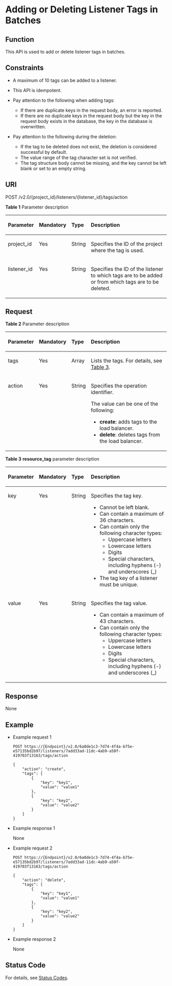 # Adding or Deleting Listener Tags in Batches<a name="EN-US_TOPIC_0109852833"></a>

## Function<a name="en-us_topic_0094115927_section39566685114623"></a>

This API is used to add or delete listener tags in batches.

## Constraints<a name="section825626125015"></a>

-   A maximum of 10 tags can be added to a listener.
-   This API is idempotent.
-   Pay attention to the following when adding tags:
    -   If there are duplicate keys in the request body, an error is reported.
    -   If there are no duplicate keys in the request body but the key in the request body exists in the database, the key in the database is overwritten.

-   Pay attention to the following during the deletion:
    -   If the tag to be deleted does not exist, the deletion is considered successful by default.
    -   The value range of the tag character set is not verified.
    -   The tag structure body cannot be missing, and the key cannot be left blank or set to an empty string.


## URI<a name="en-us_topic_0094115927_section54411029114623"></a>

POST /v2.0/\{project\_id\}/listeners/\{listener\_id\}/tags/action

**Table  1**  Parameter description

<a name="table33323423"></a>
<table><thead align="left"><tr id="row8420641"><th class="cellrowborder" valign="top" width="13%" id="mcps1.2.5.1.1"><p id="p10983320"><a name="p10983320"></a><a name="p10983320"></a>Parameter</p>
</th>
<th class="cellrowborder" valign="top" width="12%" id="mcps1.2.5.1.2"><p id="p17233719"><a name="p17233719"></a><a name="p17233719"></a><strong id="en-us_topic_0094115927_b84235270616735"><a name="en-us_topic_0094115927_b84235270616735"></a><a name="en-us_topic_0094115927_b84235270616735"></a>Mandatory</strong></p>
</th>
<th class="cellrowborder" valign="top" width="11%" id="mcps1.2.5.1.3"><p id="p4164548117122"><a name="p4164548117122"></a><a name="p4164548117122"></a><strong id="en-us_topic_0094115927_b842352706151111"><a name="en-us_topic_0094115927_b842352706151111"></a><a name="en-us_topic_0094115927_b842352706151111"></a>Type</strong></p>
</th>
<th class="cellrowborder" valign="top" width="64%" id="mcps1.2.5.1.4"><p id="p53754023"><a name="p53754023"></a><a name="p53754023"></a>Description</p>
</th>
</tr>
</thead>
<tbody><tr id="row53906008171138"><td class="cellrowborder" valign="top" width="13%" headers="mcps1.2.5.1.1 "><p id="p16126074171144"><a name="p16126074171144"></a><a name="p16126074171144"></a>project_id</p>
</td>
<td class="cellrowborder" valign="top" width="12%" headers="mcps1.2.5.1.2 "><p id="p31143627171144"><a name="p31143627171144"></a><a name="p31143627171144"></a>Yes</p>
</td>
<td class="cellrowborder" valign="top" width="11%" headers="mcps1.2.5.1.3 "><p id="p39605860171144"><a name="p39605860171144"></a><a name="p39605860171144"></a>String</p>
</td>
<td class="cellrowborder" valign="top" width="64%" headers="mcps1.2.5.1.4 "><p id="p11184131"><a name="p11184131"></a><a name="p11184131"></a>Specifies the ID of the project where the tag is used.</p>
<p id="p8222164914610"><a name="p8222164914610"></a><a name="p8222164914610"></a></p>
</td>
</tr>
<tr id="row1686321181111"><td class="cellrowborder" valign="top" width="13%" headers="mcps1.2.5.1.1 "><p id="p15863201114114"><a name="p15863201114114"></a><a name="p15863201114114"></a>listener_id</p>
</td>
<td class="cellrowborder" valign="top" width="12%" headers="mcps1.2.5.1.2 "><p id="p486381113115"><a name="p486381113115"></a><a name="p486381113115"></a>Yes</p>
</td>
<td class="cellrowborder" valign="top" width="11%" headers="mcps1.2.5.1.3 "><p id="p77219019124"><a name="p77219019124"></a><a name="p77219019124"></a>String</p>
</td>
<td class="cellrowborder" valign="top" width="64%" headers="mcps1.2.5.1.4 "><p id="p1220014383149"><a name="p1220014383149"></a><a name="p1220014383149"></a>Specifies the ID of the listener to which tags are to be added or from which tags are to be deleted.</p>
</td>
</tr>
</tbody>
</table>

## Request<a name="en-us_topic_0094115927_section9515851114623"></a>

**Table  2**  Parameter description

<a name="en-us_topic_0094115927_table22255723114623"></a>
<table><thead align="left"><tr id="en-us_topic_0094115927_row22053842114623"><th class="cellrowborder" valign="top" width="12.871287128712872%" id="mcps1.2.5.1.1"><p id="en-us_topic_0094115927_p41530752114623"><a name="en-us_topic_0094115927_p41530752114623"></a><a name="en-us_topic_0094115927_p41530752114623"></a>Parameter</p>
</th>
<th class="cellrowborder" valign="top" width="12.871287128712872%" id="mcps1.2.5.1.2"><p id="en-us_topic_0094115927_p8547718114623"><a name="en-us_topic_0094115927_p8547718114623"></a><a name="en-us_topic_0094115927_p8547718114623"></a><strong id="b1145222958"><a name="b1145222958"></a><a name="b1145222958"></a>Mandatory</strong></p>
</th>
<th class="cellrowborder" valign="top" width="10.891089108910892%" id="mcps1.2.5.1.3"><p id="en-us_topic_0094115927_p21276557114623"><a name="en-us_topic_0094115927_p21276557114623"></a><a name="en-us_topic_0094115927_p21276557114623"></a><strong id="b1548442891"><a name="b1548442891"></a><a name="b1548442891"></a>Type</strong></p>
</th>
<th class="cellrowborder" valign="top" width="63.366336633663366%" id="mcps1.2.5.1.4"><p id="en-us_topic_0094115927_p45679548114623"><a name="en-us_topic_0094115927_p45679548114623"></a><a name="en-us_topic_0094115927_p45679548114623"></a>Description</p>
</th>
</tr>
</thead>
<tbody><tr id="en-us_topic_0094115927_row9055932114623"><td class="cellrowborder" valign="top" width="12.871287128712872%" headers="mcps1.2.5.1.1 "><p id="en-us_topic_0094115927_p62441909114623"><a name="en-us_topic_0094115927_p62441909114623"></a><a name="en-us_topic_0094115927_p62441909114623"></a>tags</p>
</td>
<td class="cellrowborder" valign="top" width="12.871287128712872%" headers="mcps1.2.5.1.2 "><p id="en-us_topic_0094115927_p24629838114623"><a name="en-us_topic_0094115927_p24629838114623"></a><a name="en-us_topic_0094115927_p24629838114623"></a>Yes</p>
</td>
<td class="cellrowborder" valign="top" width="10.891089108910892%" headers="mcps1.2.5.1.3 "><p id="en-us_topic_0094115927_p48859823114623"><a name="en-us_topic_0094115927_p48859823114623"></a><a name="en-us_topic_0094115927_p48859823114623"></a>Array</p>
</td>
<td class="cellrowborder" valign="top" width="63.366336633663366%" headers="mcps1.2.5.1.4 "><p id="en-us_topic_0094115927_p65331585114623"><a name="en-us_topic_0094115927_p65331585114623"></a><a name="en-us_topic_0094115927_p65331585114623"></a>Lists the tags. For details, see <a href="#en-us_topic_0094115927_table27826557114623">Table 3</a>.</p>
</td>
</tr>
<tr id="en-us_topic_0094115927_row51113355114623"><td class="cellrowborder" valign="top" width="12.871287128712872%" headers="mcps1.2.5.1.1 "><p id="en-us_topic_0094115927_p46541129114623"><a name="en-us_topic_0094115927_p46541129114623"></a><a name="en-us_topic_0094115927_p46541129114623"></a>action</p>
</td>
<td class="cellrowborder" valign="top" width="12.871287128712872%" headers="mcps1.2.5.1.2 "><p id="en-us_topic_0094115927_p11735115114623"><a name="en-us_topic_0094115927_p11735115114623"></a><a name="en-us_topic_0094115927_p11735115114623"></a>Yes</p>
</td>
<td class="cellrowborder" valign="top" width="10.891089108910892%" headers="mcps1.2.5.1.3 "><p id="en-us_topic_0094115927_p11020282114623"><a name="en-us_topic_0094115927_p11020282114623"></a><a name="en-us_topic_0094115927_p11020282114623"></a>String</p>
</td>
<td class="cellrowborder" valign="top" width="63.366336633663366%" headers="mcps1.2.5.1.4 "><p id="p15275172865210"><a name="p15275172865210"></a><a name="p15275172865210"></a>Specifies the operation identifier.</p>
<p id="p0368439185218"><a name="p0368439185218"></a><a name="p0368439185218"></a>The value can be one of the following:</p>
<a name="ul268144110523"></a><a name="ul268144110523"></a><ul id="ul268144110523"><li><strong id="b116221454154313"><a name="b116221454154313"></a><a name="b116221454154313"></a>create</strong>: adds tags to the load balancer.</li><li><strong id="b842352706114722"><a name="b842352706114722"></a><a name="b842352706114722"></a>delete</strong>: deletes tags from the load balancer.</li></ul>
</td>
</tr>
</tbody>
</table>

**Table  3** **resource\_tag**  parameter description

<a name="en-us_topic_0094115927_table27826557114623"></a>
<table><thead align="left"><tr id="en-us_topic_0094115927_row40402544114623"><th class="cellrowborder" valign="top" width="12.871287128712872%" id="mcps1.2.5.1.1"><p id="en-us_topic_0094115927_p51380671114623"><a name="en-us_topic_0094115927_p51380671114623"></a><a name="en-us_topic_0094115927_p51380671114623"></a>Parameter</p>
</th>
<th class="cellrowborder" valign="top" width="12.871287128712872%" id="mcps1.2.5.1.2"><p id="en-us_topic_0094115927_p1084855114623"><a name="en-us_topic_0094115927_p1084855114623"></a><a name="en-us_topic_0094115927_p1084855114623"></a><strong id="b1887706628"><a name="b1887706628"></a><a name="b1887706628"></a>Mandatory</strong></p>
</th>
<th class="cellrowborder" valign="top" width="10.891089108910892%" id="mcps1.2.5.1.3"><p id="en-us_topic_0094115927_p20764415114623"><a name="en-us_topic_0094115927_p20764415114623"></a><a name="en-us_topic_0094115927_p20764415114623"></a><strong id="b1849340027"><a name="b1849340027"></a><a name="b1849340027"></a>Type</strong></p>
</th>
<th class="cellrowborder" valign="top" width="63.366336633663366%" id="mcps1.2.5.1.4"><p id="en-us_topic_0094115927_p4196031114623"><a name="en-us_topic_0094115927_p4196031114623"></a><a name="en-us_topic_0094115927_p4196031114623"></a>Description</p>
</th>
</tr>
</thead>
<tbody><tr id="en-us_topic_0094115927_row4334240114623"><td class="cellrowborder" valign="top" width="12.871287128712872%" headers="mcps1.2.5.1.1 "><p id="en-us_topic_0094115927_p15529161114623"><a name="en-us_topic_0094115927_p15529161114623"></a><a name="en-us_topic_0094115927_p15529161114623"></a>key</p>
</td>
<td class="cellrowborder" valign="top" width="12.871287128712872%" headers="mcps1.2.5.1.2 "><p id="en-us_topic_0094115927_p49902563114623"><a name="en-us_topic_0094115927_p49902563114623"></a><a name="en-us_topic_0094115927_p49902563114623"></a>Yes</p>
</td>
<td class="cellrowborder" valign="top" width="10.891089108910892%" headers="mcps1.2.5.1.3 "><p id="en-us_topic_0094115927_p15575830114623"><a name="en-us_topic_0094115927_p15575830114623"></a><a name="en-us_topic_0094115927_p15575830114623"></a>String</p>
</td>
<td class="cellrowborder" valign="top" width="63.366336633663366%" headers="mcps1.2.5.1.4 "><p id="p15785205219187"><a name="p15785205219187"></a><a name="p15785205219187"></a>Specifies the tag key.</p>
<a name="ul5708182422218"></a><a name="ul5708182422218"></a><ul id="ul5708182422218"><li>Cannot be left blank.</li><li>Can contain a maximum of 36 characters.</li><li>Can contain only the following character types:<a name="ul18708824152211"></a><a name="ul18708824152211"></a><ul id="ul18708824152211"><li>Uppercase letters</li><li>Lowercase letters</li><li>Digits</li><li>Special characters, including hyphens (-) and underscores (_)</li></ul>
</li><li>The tag key of a listener must be unique.</li></ul>
</td>
</tr>
<tr id="en-us_topic_0094115927_row13382226114623"><td class="cellrowborder" valign="top" width="12.871287128712872%" headers="mcps1.2.5.1.1 "><p id="en-us_topic_0094115927_p10218504114623"><a name="en-us_topic_0094115927_p10218504114623"></a><a name="en-us_topic_0094115927_p10218504114623"></a>value</p>
</td>
<td class="cellrowborder" valign="top" width="12.871287128712872%" headers="mcps1.2.5.1.2 "><p id="en-us_topic_0094115927_p22392532114623"><a name="en-us_topic_0094115927_p22392532114623"></a><a name="en-us_topic_0094115927_p22392532114623"></a>Yes</p>
</td>
<td class="cellrowborder" valign="top" width="10.891089108910892%" headers="mcps1.2.5.1.3 "><p id="en-us_topic_0094115927_p1855771114623"><a name="en-us_topic_0094115927_p1855771114623"></a><a name="en-us_topic_0094115927_p1855771114623"></a>String</p>
</td>
<td class="cellrowborder" valign="top" width="63.366336633663366%" headers="mcps1.2.5.1.4 "><p id="p1052616114195"><a name="p1052616114195"></a><a name="p1052616114195"></a>Specifies the tag value.</p>
<a name="ul17709124142210"></a><a name="ul17709124142210"></a><ul id="ul17709124142210"><li>Can contain a maximum of 43 characters.</li><li>Can contain only the following character types:<a name="ul670952492214"></a><a name="ul670952492214"></a><ul id="ul670952492214"><li>Uppercase letters</li><li>Lowercase letters</li><li>Digits</li><li>Special characters, including hyphens (-) and underscores (_)</li></ul>
</li></ul>
</td>
</tr>
</tbody>
</table>

## Response<a name="en-us_topic_0094115927_section10680327114623"></a>

None

## Example<a name="section15444194552712"></a>

-   Example request 1

    ```
    POST https://{Endpoint}/v2.0/6a0de1c3-7d74-4f4a-b75e-e57135bd2b97/listeners/7add33ad-11dc-4ab9-a50f-419703f13163/tags/action
    
    {
        "action": "create", 
        "tags": [
            {
                "key": "key1", 
                "value": "value1"
            }, 
            {
                "key": "key2", 
                "value": "value2"
            }
        ]
    }
    ```


-   Example response 1

    None

-   Example request 2

    ```
    POST https://{Endpoint}/v2.0/6a0de1c3-7d74-4f4a-b75e-e57135bd2b97/listeners/7add33ad-11dc-4ab9-a50f-419703f13163/tags/action
    
    {
        "action": "delete", 
        "tags": [
            {
                "key": "key1", 
                "value": "value1"
            }, 
            {
                "key": "key2", 
                "value": "value2"
            }
        ]
    }
    ```

-   Example response 2

    None


## Status Code<a name="en-us_topic_0094115927_section1030264817164"></a>

For details, see  [Status Codes](status-codes.md).

